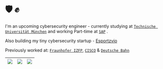 # 🛡️ ✊

I'm an upcoming cybersecurity engineer - currently studying at [`Technische Universität München`](https://www.tum.de/) and working Part-time at [`SAP`](https://www.sap.com/) .

Also building my tiny cybersecurity startup - [Esportzvio](https://esportzvio.com/)  

Previously worked at: [`Fraunhofer IZFP`](https://www.izfp.fraunhofer.de/), [`CISCO`](https://www.cisco.com/) & [`Deutsche Bahn`](https://bahn.de/)


|![](https://github-profile-summary-cards.vercel.app/api/cards/stats?username=0xsarwagya&theme=dracula)|![](https://github-profile-summary-cards.vercel.app/api/cards/repos-per-language?username=0xsarwagya&theme=dracula)|![](https://github-profile-summary-cards.vercel.app/api/cards/most-commit-language?username=0xsarwagya&theme=dracula)|
|-----|------|------|
